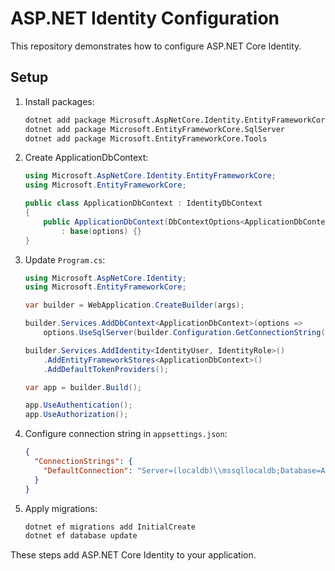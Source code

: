 # ASP.NET Identity Configuration

This repository demonstrates how to configure ASP.NET Core Identity.

## Setup

1. Install packages:
   ```bash
   dotnet add package Microsoft.AspNetCore.Identity.EntityFrameworkCore
   dotnet add package Microsoft.EntityFrameworkCore.SqlServer
   dotnet add package Microsoft.EntityFrameworkCore.Tools
   ```

2. Create ApplicationDbContext:

   ```csharp
   using Microsoft.AspNetCore.Identity.EntityFrameworkCore;
   using Microsoft.EntityFrameworkCore;

   public class ApplicationDbContext : IdentityDbContext
   {
       public ApplicationDbContext(DbContextOptions<ApplicationDbContext> options)
           : base(options) {}
   }
   ```

3. Update `Program.cs`:

   ```csharp
   using Microsoft.AspNetCore.Identity;
   using Microsoft.EntityFrameworkCore;

   var builder = WebApplication.CreateBuilder(args);

   builder.Services.AddDbContext<ApplicationDbContext>(options =>
       options.UseSqlServer(builder.Configuration.GetConnectionString("DefaultConnection")));

   builder.Services.AddIdentity<IdentityUser, IdentityRole>()
       .AddEntityFrameworkStores<ApplicationDbContext>()
       .AddDefaultTokenProviders();

   var app = builder.Build();

   app.UseAuthentication();
   app.UseAuthorization();
   ```

4. Configure connection string in `appsettings.json`:

   ```json
   {
     "ConnectionStrings": {
       "DefaultConnection": "Server=(localdb)\\mssqllocaldb;Database=AspNetCoreIdentity;Trusted_Connection=True;MultipleActiveResultSets=true"
     }
   }
   ```

5. Apply migrations:

   ```bash
   dotnet ef migrations add InitialCreate
   dotnet ef database update
   ```

These steps add ASP.NET Core Identity to your application.
